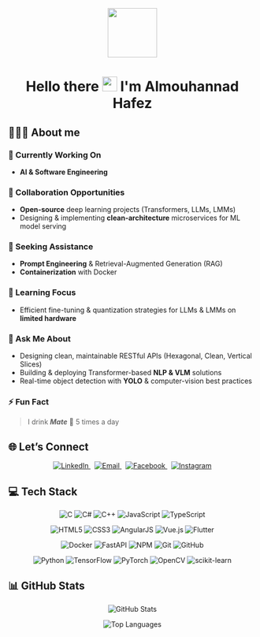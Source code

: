 <div id="header" align="center">
  <img src="https://media.giphy.com/media/QssGEmpkyEOhBCb7e1/giphy.gif" width="100"/>
</div>

<h1 align="center">
  Hello there <img src="https://media.giphy.com/media/hvRJCLFzcasrR4ia7z/giphy.gif" width="30px"/>  I'm Almouhannad Hafez  
</h1>

## 👨🏻‍💻 About me

### 🔭 Currently Working On  
- **AI & Software Engineering**

### 👯 Collaboration Opportunities  
- **Open-source** deep learning projects (Transformers, LLMs, LMMs)  
- Designing & implementing **clean-architecture** microservices for ML model serving

### 🤝 Seeking Assistance  
- **Prompt Engineering** & Retrieval-Augmented Generation (RAG)  
- **Containerization** with Docker

### 🌱 Learning Focus  
- Efficient fine-tuning & quantization strategies for LLMs & LMMs on **limited hardware**

### 💬 Ask Me About  
- Designing clean, maintainable RESTful APIs (Hexagonal, Clean, Vertical Slices)  
- Building & deploying Transformer-based **NLP & VLM** solutions  
- Real-time object detection with **YOLO** & computer-vision best practices

### ⚡ Fun Fact  
> I drink ***Mate*** 🧉 5 times a day 

## 🌐 Let’s Connect  
<p align="center">
  <a href="https://www.linkedin.com/in/almouhannad-hafez-a373b136b/">
    <img src="https://img.shields.io/badge/LinkedIn-%230077B5.svg?logo=LinkedIn&logoColor=white" alt="LinkedIn" />
  </a>
  &nbsp;
  <a href="mailto:almouhannad.hafez@gmail.com">
    <img src="https://img.shields.io/badge/Email-D14836?logo=gmail&logoColor=white" alt="Email" />
  </a>
  &nbsp;
  <a href="https://www.facebook.com/mohanndalhz.562">
    <img src="https://img.shields.io/badge/Facebook-%231877F2.svg?logo=Facebook&logoColor=white" alt="Facebook" />
  </a>
  &nbsp;
  <a href="https://www.instagram.com/_almouhannad">
    <img src="https://img.shields.io/badge/Instagram-%23E4405F.svg?logo=Instagram&logoColor=white" alt="Instagram" />
  </a>
</p>

## 💻 Tech Stack

<p align="center">
  <img src="https://img.shields.io/badge/C-%2300599C.svg?style=for-the-badge&logo=c&logoColor=white" alt="C" />
  <img src="https://img.shields.io/badge/C%23-%23239120.svg?style=for-the-badge&logo=csharp&logoColor=white" alt="C#" />
  <img src="https://img.shields.io/badge/C%2B%2B-%2300599C.svg?style=for-the-badge&logo=c%2B%2B&logoColor=white" alt="C++" />
  <img src="https://img.shields.io/badge/JavaScript-%23323330.svg?style=for-the-badge&logo=javascript&logoColor=%23F7DF1E" alt="JavaScript" />
  <img src="https://img.shields.io/badge/TypeScript-%23007ACC.svg?style=for-the-badge&logo=typescript&logoColor=white" alt="TypeScript" />
</p>

<p align="center">
  <img src="https://img.shields.io/badge/HTML5-%23E34F26.svg?style=for-the-badge&logo=html5&logoColor=white" alt="HTML5" />
  <img src="https://img.shields.io/badge/CSS3-%231572B6.svg?style=for-the-badge&logo=css3&logoColor=white" alt="CSS3" />
  <img src="https://img.shields.io/badge/AngularJS-%23E23237.svg?style=for-the-badge&logo=angularjs&logoColor=white" alt="AngularJS" />
  <img src="https://img.shields.io/badge/Vue.js-%2335495E.svg?style=for-the-badge&logo=vuedotjs&logoColor=%234FC08D" alt="Vue.js" />
  <img src="https://img.shields.io/badge/Flutter-%2302569B.svg?style=for-the-badge&logo=Flutter&logoColor=white" alt="Flutter" />
</p>

<p align="center">
  <img src="https://img.shields.io/badge/Docker-%2302493E.svg?style=for-the-badge&logo=docker&logoColor=white" alt="Docker" />
  <img src="https://img.shields.io/badge/FastAPI-005571?style=for-the-badge&logo=fastapi" alt="FastAPI" />
  <img src="https://img.shields.io/badge/NPM-%23CB3837.svg?style=for-the-badge&logo=npm&logoColor=white" alt="NPM" />
  <img src="https://img.shields.io/badge/Git-%23F05033.svg?style=for-the-badge&logo=git&logoColor=white" alt="Git" />
  <img src="https://img.shields.io/badge/GitHub-%23121011.svg?style=for-the-badge&logo=github&logoColor=white" alt="GitHub" />
</p>

<p align="center">
  <img src="https://img.shields.io/badge/Python-3670A0?style=for-the-badge&logo=python&logoColor=ffdd54" alt="Python" />
  <img src="https://img.shields.io/badge/TensorFlow-%23FF6F00.svg?style=for-the-badge&logo=TensorFlow&logoColor=white" alt="TensorFlow" />
  <img src="https://img.shields.io/badge/PyTorch-%23EE4C2C.svg?style=for-the-badge&logo=PyTorch&logoColor=white" alt="PyTorch" />
  <img src="https://img.shields.io/badge/OpenCV-%23FFFFFF.svg?style=for-the-badge&logo=opencv&logoColor=black" alt="OpenCV" />
  <img src="https://img.shields.io/badge/Scikit--Learn-%23F7931E.svg?style=for-the-badge&logo=scikit-learn&logoColor=white" alt="scikit-learn" />
</p>

## 📊 GitHub Stats  
<p align="center">
  <img src="https://github-readme-stats.vercel.app/api?username=Almouhannad&theme=dark&show_icons=true&include_all_commits=false" alt="GitHub Stats" />
</p>
<p align="center">
  <img src="https://github-readme-stats.vercel.app/api/top-langs/?username=Almouhannad&theme=dark&layout=compact" alt="Top Languages" />
</p>

